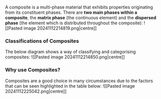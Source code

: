 A composite is a multi-phase material that exhibits properties originating from its constituent phases.
There are **two main phases within a composite**, the **matrix phase** (the continuous element) and the **dispersed phase** (the element which is distributed throughout the composite):
![[Pasted image 20241112214819.png|centre]]
### Classifications of Composites
The below diagram shows a way of classifying and categorising composites: 
![[Pasted image 20241112214850.png|centre]]
### Why use Composites?
Composites are a good choice in many circumstances due to the factors that can be seen highlighted in the table below:
![[Pasted image 20241112225042.png|centre]]
